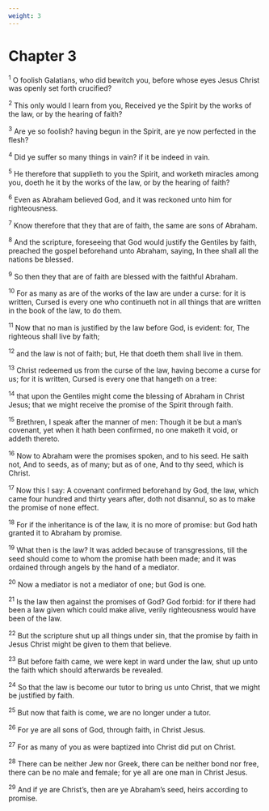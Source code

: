 ```yaml
---
weight: 3
---
```


# Chapter 3

<sup>1</sup> O foolish Galatians, who did bewitch you, before whose eyes Jesus Christ was openly set forth crucified? 

<sup>2</sup> This only would I learn from you, Received ye the Spirit by the works of the law, or by the hearing of faith? 

<sup>3</sup> Are ye so foolish? having begun in the Spirit, are ye now perfected in the flesh? 

<sup>4</sup> Did ye suffer so many things in vain? if it be indeed in vain. 

<sup>5</sup> He therefore that supplieth to you the Spirit, and worketh miracles among you, doeth he it by the works of the law, or by the hearing of faith? 

<sup>6</sup> Even as Abraham believed God, and it was reckoned unto him for righteousness. 

<sup>7</sup> Know therefore that they that are of faith, the same are sons of Abraham. 

<sup>8</sup> And the scripture, foreseeing that God would justify the Gentiles by faith, preached the gospel beforehand unto Abraham, saying, In thee shall all the nations be blessed. 

<sup>9</sup> So then they that are of faith are blessed with the faithful Abraham. 

<sup>10</sup> For as many as are of the works of the law are under a curse: for it is written, Cursed is every one who continueth not in all things that are written in the book of the law, to do them. 

<sup>11</sup> Now that no man is justified by the law before God, is evident: for, The righteous shall live by faith; 

<sup>12</sup> and the law is not of faith; but, He that doeth them shall live in them. 

<sup>13</sup> Christ redeemed us from the curse of the law, having become a curse for us; for it is written, Cursed is every one that hangeth on a tree: 

<sup>14</sup> that upon the Gentiles might come the blessing of Abraham in Christ Jesus; that we might receive the promise of the Spirit through faith. 

<sup>15</sup> Brethren, I speak after the manner of men: Though it be but a man’s covenant, yet when it hath been confirmed, no one maketh it void, or addeth thereto. 

<sup>16</sup> Now to Abraham were the promises spoken, and to his seed. He saith not, And to seeds, as of many; but as of one, And to thy seed, which is Christ. 

<sup>17</sup> Now this I say: A covenant confirmed beforehand by God, the law, which came four hundred and thirty years after, doth not disannul, so as to make the promise of none effect. 

<sup>18</sup> For if the inheritance is of the law, it is no more of promise: but God hath granted it to Abraham by promise. 

<sup>19</sup> What then is the law? It was added because of transgressions, till the seed should come to whom the promise hath been made; and it was ordained through angels by the hand of a mediator. 

<sup>20</sup> Now a mediator is not a mediator of one; but God is one. 

<sup>21</sup> Is the law then against the promises of God? God forbid: for if there had been a law given which could make alive, verily righteousness would have been of the law. 

<sup>22</sup> But the scripture shut up all things under sin, that the promise by faith in Jesus Christ might be given to them that believe. 

<sup>23</sup> But before faith came, we were kept in ward under the law, shut up unto the faith which should afterwards be revealed. 

<sup>24</sup> So that the law is become our tutor to bring us unto Christ, that we might be justified by faith. 

<sup>25</sup> But now that faith is come, we are no longer under a tutor. 

<sup>26</sup> For ye are all sons of God, through faith, in Christ Jesus. 

<sup>27</sup> For as many of you as were baptized into Christ did put on Christ. 

<sup>28</sup> There can be neither Jew nor Greek, there can be neither bond nor free, there can be no male and female; for ye all are one man in Christ Jesus. 

<sup>29</sup> And if ye are Christ’s, then are ye Abraham’s seed, heirs according to promise. 


